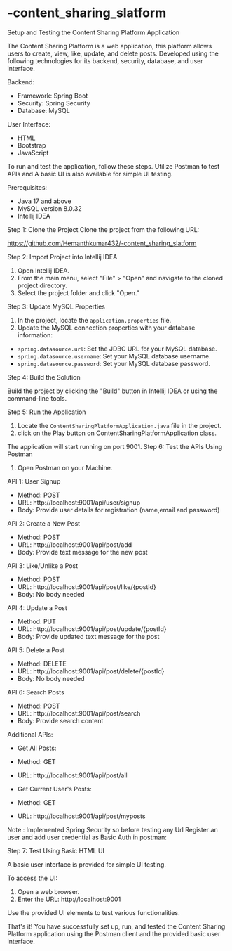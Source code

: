 # -content_sharing_slatform

Setup and Testing the Content Sharing Platform Application 
 
The Content Sharing Platform is a web application, this platform allows users to create, view, like, update, and delete posts. Developed using the following technologies for its backend, security, database, and user interface.  
 
Backend: 
-	Framework: Spring Boot 
-	Security: Spring Security 
-	Database: MySQL 
 
User Interface: 
-	HTML 
-	Bootstrap 
-	JavaScript 
 
 
To run and test the application, follow these steps. Utilize Postman to test APIs  and A basic UI is also available for simple UI testing. 
 
Prerequisites: 
-	Java 17 and above 
-	MySQL version 8.0.32 
-	Intellij IDEA 
 
Step 1: Clone the Project 
Clone the project from the following URL:  
 
https://github.com/Hemanthkumar432/-content_sharing_slatform 
 
 Step 2: Import Project into Intellij IDEA 
 
1.	Open Intellij IDEA. 
2.	From the main menu, select "File" > "Open" and navigate to the cloned project directory. 
3.	Select the project folder and click "Open." 
 
Step 3: Update MySQL Properties 
 
1.	In the project, locate the `application.properties` file. 
2.	Update the MySQL connection properties with your database information: 
-	`spring.datasource.url`: Set the JDBC URL for your MySQL database. 
-	`spring.datasource.username`: Set your MySQL database username. 
-	`spring.datasource.password`: Set your MySQL database password. 
 
Step 4: Build the Solution 
 
Build the project by clicking the "Build" button in Intellij IDEA or using the command-line tools. 
 
Step 5: Run the Application 
 
1.	Locate the `ContentSharingPlatformApplication.java` file in the project. 
2.	click on the Play button on  ContentSharingPlatformApplication class. 
 
The application will start running on port 9001. 
Step 6: Test the APIs Using Postman 
 
1. Open Postman on your Machine. 
 
API 1: User Signup 
-	Method: POST 
-	URL: http://localhost:9001/api/user/signup 
-	Body: Provide user details for registration (name,email and password) 
 
API 2: Create a New Post 
-	Method: POST 
-	URL: http://localhost:9001/api/post/add 
-	Body: Provide text message for the new post 
 
API 3: Like/Unlike a Post 
-	Method: POST 
-	URL: http://localhost:9001/api/post/like/{postId} 
-	Body: No body needed 
 
API 4: Update a Post 
-	Method: PUT 
-	URL: http://localhost:9001/api/post/update/{postId} 
-	Body: Provide updated text message for the post 
 
 
API 5: Delete a Post 
-	Method: DELETE 
-	URL: http://localhost:9001/api/post/delete/{postId} 
-	Body: No body needed 
 
API 6: Search Posts 
-	Method: POST 
-	URL: http://localhost:9001/api/post/search 
-	Body: Provide search content 
 
Additional APIs: 
-	Get All Posts: 
-	Method: GET 
-	URL: http://localhost:9001/api/post/all 
 
-	Get Current User's Posts: 
-	Method: GET 
-	URL: http://localhost:9001/api/post/myposts 
 
Note : Implemented Spring Security so before testing any Url Register an user and add user credential as Basic Auth in postman: 
 
  
Step 7: Test Using Basic HTML UI 
 
A basic user interface is provided for simple UI testing.  
 
 
 
To access the UI: 
1.	Open a web browser. 
2.	Enter the URL: http://localhost:9001 
 
Use the provided UI elements to test various functionalities. 
 
 
That's it! You have successfully set up, run, and tested the Content Sharing Platform application using the Postman client and the provided basic user interface. 
